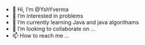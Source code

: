 - 👋 Hi, I’m @YshYverma
- 👀 I’m interested in problems
- 🌱 I’m currently learning Java and java algorithams 
- 💞️ I’m looking to collaborate on ...
- 📫 How to reach me ...

<!---
YshYverma/YshYverma is a ✨ special ✨ repository because its `README.md` (this file) appears on your GitHub profile.
You can click the Preview link to take a look at your changes.
--->
